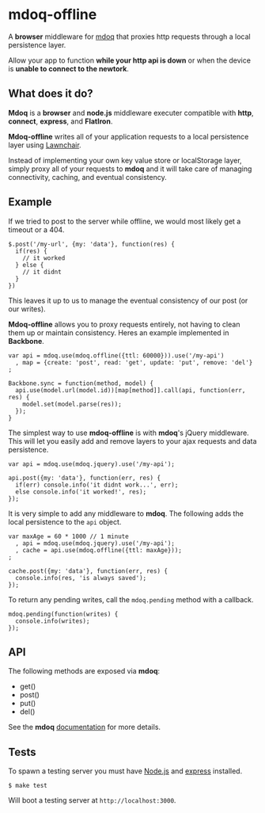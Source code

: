 # mdoq-offline

A **browser** middleware for [mdoq](https://github.com/ritch/mdoq) that proxies http requests through a local persistence layer.

Allow your app to function **while your http api is down** or when the device is **unable to connect to the newtork**.

## What does it do?

**Mdoq** is a **browser** and **node.js** middleware executer compatible with **http**, **connect**, **express**, and **FlatIron**.

**Mdoq-offline** writes all of your application requests to a local persistence layer using [Lawnchair](http://westcoastlogic.com/lawnchair/).

Instead of implementing your own key value store or localStorage layer, simply proxy all of your requests to **mdoq** and it will take care of managing
connectivity, caching, and eventual consistency.

## Example

If we tried to post to the server while offline, we would most likely get a timeout or a 404.

    $.post('/my-url', {my: 'data'}, function(res) {
      if(res) {
        // it worked
      } else {
        // it didnt
      }
    })

This leaves it up to us to manage the eventual consistency of our post (or our writes).

**Mdoq-offline** allows you to proxy requests entirely, not having to clean them up or maintain consistency.
Heres an example implemented in **Backbone**.

    var api = mdoq.use(mdoq.offline({ttl: 60000})).use('/my-api')
      , map = {create: 'post', read: 'get', update: 'put', remove: 'del'}
    ;

    Backbone.sync = function(method, model) {
      api.use(model.url(model.id))[map[method]].call(api, function(err, res) {
        model.set(model.parse(res));
      });
    }
    
The simplest way to use **mdoq-offline** is with **mdoq**'s jQuery middleware. This will let you easily 
add and remove layers to your ajax requests and data persistence.

    var api = mdoq.use(mdoq.jquery).use('/my-api');

    api.post({my: 'data'}, function(err, res) {
      if(err) console.info('it didnt work...', err);
      else console.info('it worked!', res);
    });
    
It is very simple to add any middleware to **mdoq**. The following adds the local persistence to the `api` object.

    var maxAge = 60 * 1000 // 1 minute
      , api = mdoq.use(mdoq.jquery).use('/my-api');
      , cache = api.use(mdoq.offline({ttl: maxAge}));
    ;
    
    cache.post({my: 'data'}, function(err, res) {
      console.info(res, 'is always saved');
    });
    
To return any pending writes, call the `mdoq.pending` method with a callback.

    mdoq.pending(function(writes) {
      console.info(writes);
    });
    
## API

The following methods are exposed via **mdoq**:

 - get()
 - post()
 - put()
 - del()
 
See the **mdoq** [documentation](https://github.com/ritch/mdoq) for more details.

## Tests

To spawn a testing server you must have [Node.js](http://nodejs.org) and [express](http://expressjs.com) installed.

    $ make test
  
Will boot a testing server at `http://localhost:3000`.